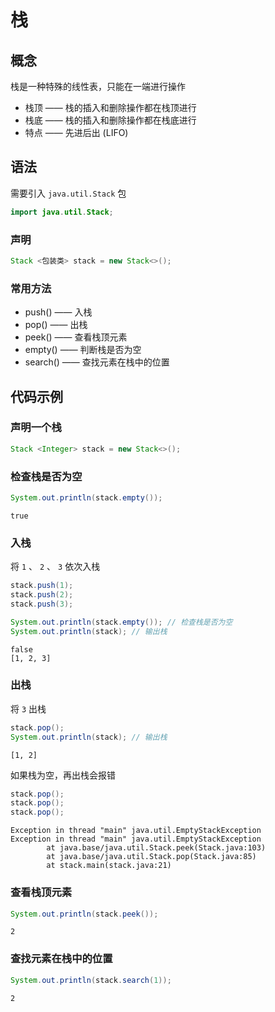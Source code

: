 # 栈

## 概念

栈是一种特殊的线性表，只能在一端进行操作

- 栈顶 —— 栈的插入和删除操作都在栈顶进行
- 栈底 —— 栈的插入和删除操作都在栈底进行
- 特点 —— 先进后出 (LIFO)

## 语法

需要引入 `java.util.Stack` 包

```java
import java.util.Stack;
```

### 声明

```java
Stack <包装类> stack = new Stack<>();
```

### 常用方法

- push() —— 入栈
- pop() —— 出栈
- peek() —— 查看栈顶元素
- empty() —— 判断栈是否为空
- search() —— 查找元素在栈中的位置

## 代码示例

### 声明一个栈

```java
Stack <Integer> stack = new Stack<>();
```

### 检查栈是否为空

```java
System.out.println(stack.empty());
```

```
true
```

### 入栈

将 `1` 、 `2` 、 `3` 依次入栈

```java
stack.push(1);
stack.push(2);
stack.push(3);

System.out.println(stack.empty()); // 检查栈是否为空
System.out.println(stack); // 输出栈
```

```
false
[1, 2, 3]
```

### 出栈

将 `3` 出栈

```java
stack.pop();
System.out.println(stack); // 输出栈
```

```
[1, 2]
```

如果栈为空，再出栈会报错

```java
stack.pop();
stack.pop();
stack.pop();
```
```
Exception in thread "main" java.util.EmptyStackException
Exception in thread "main" java.util.EmptyStackException
        at java.base/java.util.Stack.peek(Stack.java:103)
        at java.base/java.util.Stack.pop(Stack.java:85)
        at stack.main(stack.java:21)
```

### 查看栈顶元素

```java
System.out.println(stack.peek());
```

```
2
```

### 查找元素在栈中的位置

```java
System.out.println(stack.search(1));
```

```
2
```